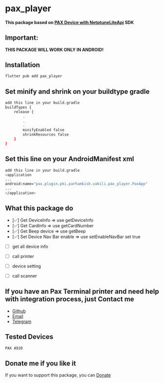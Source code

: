 # pax_player

#### This package based on [PAX Device with NetptuneLiteApi](https://docs.hips.com/docs/pax-a920 "PAX Device") SDK

## Important:
**THIS PACKAGE WILL WORK ONLY IN ANDROID!**

## Installation

```bash
flutter pub add pax_player
```


## Set minify and shrink on your buildtype gradle

```bash
add this line in your build.gradle
buildTypes {
    release {
        .
        .
        .
        minifyEnabled false
        shrinkResources false
    }
}
```
## Set this line on your AndroidManifest xml

```bash
add this line in your build.gradle
<application
...
android:name="pax.plugin.pki.parhamkish.vakili.pax_player.PaxApp"
...
</application>
```



## What this package do
- [✅] Get DeviceInfo => use getDeviceInfo
- [✅] Get CardInfo => use getCardNumber
- [✅] Get Beep device => use getBeep
- [✅] Set Device Nav Bar enable => use setEnableNavBar set true

- [ ] get all device info
- [ ] call printer
- [ ] device setting
- [ ] call scanner 


## If you have an Pax Terminal printer and need help with integration process, just Contact me

- [Github](https://github.com/Mahmoudmv91)
- [Email](mailto:mahmoudmv1991@gmail.com)
- [Telegram](https://t.me/Mahmoud_mv)


## Tested Devices

```bash
PAX A920 
```

## Donate me if you like it
If you want to support this package, you can [Donate](https://reymit.ir/mahmoudmv)

